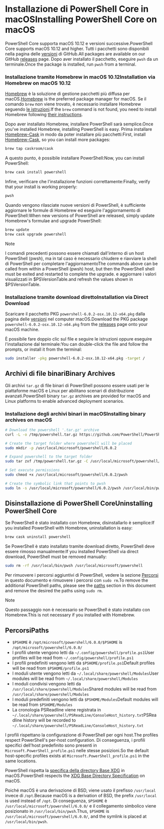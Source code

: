 # <a name="installing-powershell-core-on-macos"></a><span data-ttu-id="527bf-101">Installazione di PowerShell Core in macOS</span><span class="sxs-lookup"><span data-stu-id="527bf-101">Installing PowerShell Core on macOS</span></span>

<span data-ttu-id="527bf-102">PowerShell Core supporta macOS 10.12 e versioni successive.</span><span class="sxs-lookup"><span data-stu-id="527bf-102">PowerShell Core supports macOS 10.12 and higher.</span></span>
<span data-ttu-id="527bf-103">Tutti i pacchetti sono disponibili nella pagina delle [versioni][] di GitHub.</span><span class="sxs-lookup"><span data-stu-id="527bf-103">All packages are available on our GitHub [releases][] page.</span></span>
<span data-ttu-id="527bf-104">Dopo aver installato il pacchetto, eseguire `pwsh` da un terminale.</span><span class="sxs-lookup"><span data-stu-id="527bf-104">Once the package is installed, run `pwsh` from a terminal.</span></span>

### <a name="installation-via-homebrew-on-macos-1012"></a><span data-ttu-id="527bf-105">Installazione tramite Homebrew in macOS 10.12</span><span class="sxs-lookup"><span data-stu-id="527bf-105">Installation via Homebrew on macOS 10.12</span></span>

<span data-ttu-id="527bf-106">[Homebrew][brew] è la soluzione di gestione pacchetti più diffusa per macOS.</span><span class="sxs-lookup"><span data-stu-id="527bf-106">[Homebrew][brew] is the preferred package manager for macOS.</span></span>
<span data-ttu-id="527bf-107">Se il comando `brew` non viene trovato, è necessario installare Homebrew seguendo [le istruzioni][brew].</span><span class="sxs-lookup"><span data-stu-id="527bf-107">If the `brew` command is not found, you need to install Homebrew following [their instructions][brew].</span></span>

<span data-ttu-id="527bf-108">Dopo aver installato Homebrew, installare PowerShell sarà semplice.</span><span class="sxs-lookup"><span data-stu-id="527bf-108">Once you've installed Homebrew, installing PowerShell is easy.</span></span>
<span data-ttu-id="527bf-109">Prima installare [Homebrew-Cask][cask] in modo da poter installare più pacchetti:</span><span class="sxs-lookup"><span data-stu-id="527bf-109">First, install [Homebrew-Cask][cask], so you can install more packages:</span></span>

```sh
brew tap caskroom/cask
```

<span data-ttu-id="527bf-110">A questo punto, è possibile installare PowerShell:</span><span class="sxs-lookup"><span data-stu-id="527bf-110">Now, you can install PowerShell:</span></span>

```sh
brew cask install powershell
```

<span data-ttu-id="527bf-111">Infine, verificare che l'installazione funzioni correttamente:</span><span class="sxs-lookup"><span data-stu-id="527bf-111">Finally, verify that your install is working properly:</span></span>

```sh
pwsh
```

<span data-ttu-id="527bf-112">Quando vengono rilasciate nuove versioni di PowerShell, è sufficiente aggiornare le formule di Homebrew ed eseguire l'aggiornamento di PowerShell:</span><span class="sxs-lookup"><span data-stu-id="527bf-112">When new versions of PowerShell are released, simply update Homebrew's formulae and upgrade PowerShell:</span></span>

```sh
brew update
brew cask upgrade powershell
```

> [!NOTE]
> <span data-ttu-id="527bf-113">I comandi precedenti possono essere chiamati dall'interno di un host PowerShell (pwsh), ma in tal caso è necessario chiudere e riavviare la shell di PowerShell per completare l'aggiornamento</span><span class="sxs-lookup"><span data-stu-id="527bf-113">The commands above can be called from within a PowerShell (pwsh) host, but then the PowerShell shell must be exited and restarted to complete the upgrade.</span></span>
> <span data-ttu-id="527bf-114">e aggiornare i valori visualizzati in $PSVersionTable.</span><span class="sxs-lookup"><span data-stu-id="527bf-114">and refresh the values shown in $PSVersionTable.</span></span>

[brew]: http://brew.sh/
[cask]: https://caskroom.github.io/

### <a name="installation-via-direct-download"></a><span data-ttu-id="527bf-115">Installazione tramite download diretto</span><span class="sxs-lookup"><span data-stu-id="527bf-115">Installation via Direct Download</span></span>

<span data-ttu-id="527bf-116">Scaricare il pacchetto PKG `powershell-6.0.2-osx.10.12-x64.pkg` dalla pagina delle [versioni][] nel computer macOS.</span><span class="sxs-lookup"><span data-stu-id="527bf-116">Download the PKG package `powershell-6.0.2-osx.10.12-x64.pkg` from the [releases][] page onto your macOS machine.</span></span>

<span data-ttu-id="527bf-117">È possibile fare doppio clic sul file e seguire le istruzioni oppure eseguire l'installazione dal terminale:</span><span class="sxs-lookup"><span data-stu-id="527bf-117">You can double-click the file and follow the prompts, or install it from the terminal:</span></span>

```sh
sudo installer -pkg powershell-6.0.2-osx.10.12-x64.pkg -target /
```

## <a name="binary-archives"></a><span data-ttu-id="527bf-118">Archivi di file binari</span><span class="sxs-lookup"><span data-stu-id="527bf-118">Binary Archives</span></span>

<span data-ttu-id="527bf-119">Gli archivi `tar.gz` di file binari di PowerShell possono essere usati per le piattaforme macOS e Linux per abilitano scenari di distribuzione avanzati.</span><span class="sxs-lookup"><span data-stu-id="527bf-119">PowerShell binary `tar.gz` archives are provided for macOS and Linux platforms to enable advanced deployment scenarios.</span></span>

### <a name="installing-binary-archives-on-macos"></a><span data-ttu-id="527bf-120">Installazione degli archivi binari in macOS</span><span class="sxs-lookup"><span data-stu-id="527bf-120">Installing binary archives on macOS</span></span>

```sh
# Download the powershell '.tar.gz' archive
curl -L -o /tmp/powershell.tar.gz https://github.com/PowerShell/PowerShell/releases/download/v6.0.2/powershell-6.0.2-osx-x64.tar.gz

# Create the target folder where powershell will be placed
sudo mkdir -p /usr/local/microsoft/powershell/6.0.2

# Expand powershell to the target folder
sudo tar zxf /tmp/powershell.tar.gz -C /usr/local/microsoft/powershell/6.0.2

# Set execute permissions
sudo chmod +x /usr/local/microsoft/powershell/6.0.2/pwsh

# Create the symbolic link that points to pwsh
sudo ln -s /usr/local/microsoft/powershell/6.0.2/pwsh /usr/local/bin/pwsh
```

## <a name="uninstalling-powershell-core"></a><span data-ttu-id="527bf-121">Disinstallazione di PowerShell Core</span><span class="sxs-lookup"><span data-stu-id="527bf-121">Uninstalling PowerShell Core</span></span>

<span data-ttu-id="527bf-122">Se PowerShell è stato installato con Homebrew, disinstallarlo è semplice:</span><span class="sxs-lookup"><span data-stu-id="527bf-122">If you installed PowerShell with Homebrew, uninstallation is easy:</span></span>

```sh
brew cask uninstall powershell
```

<span data-ttu-id="527bf-123">Se PowerShell è stato installato tramite download diretto, PowerShell deve essere rimosso manualmente:</span><span class="sxs-lookup"><span data-stu-id="527bf-123">If you installed PowerShell via direct download, PowerShell must be removed manually:</span></span>

```sh
sudo rm -rf /usr/local/bin/pwsh /usr/local/microsoft/powershell
```

<span data-ttu-id="527bf-124">Per rimuovere i percorsi aggiuntivi di PowerShell, vedere la sezione [Percorsi][] in questo documento e rimuovere i percorsi con `sudo rm`.</span><span class="sxs-lookup"><span data-stu-id="527bf-124">To remove the additional PowerShell paths, please see the [paths][] section in this document and remove the desired the paths using `sudo rm`.</span></span>

> [!NOTE]
> <span data-ttu-id="527bf-125">Questo passaggio non è necessario se PowerShell è stato installato con Homebrew.</span><span class="sxs-lookup"><span data-stu-id="527bf-125">This is not necessary if you installed with Homebrew.</span></span>

[Percorsi]:#paths
[paths]:#paths

## <a name="paths"></a><span data-ttu-id="527bf-127">Percorsi</span><span class="sxs-lookup"><span data-stu-id="527bf-127">Paths</span></span>

* <span data-ttu-id="527bf-128">`$PSHOME` è `/opt/microsoft/powershell/6.0.0/`</span><span class="sxs-lookup"><span data-stu-id="527bf-128">`$PSHOME` is `/opt/microsoft/powershell/6.0.0/`</span></span>
* <span data-ttu-id="527bf-129">I profili utente vengono letti da `~/.config/powershell/profile.ps1`</span><span class="sxs-lookup"><span data-stu-id="527bf-129">User profiles will be read from `~/.config/powershell/profile.ps1`</span></span>
* <span data-ttu-id="527bf-130">I profili predefiniti vengono letti da `$PSHOME/profile.ps1`</span><span class="sxs-lookup"><span data-stu-id="527bf-130">Default profiles will be read from `$PSHOME/profile.ps1`</span></span>
* <span data-ttu-id="527bf-131">I moduli utente vengono letti da `~/.local/share/powershell/Modules`</span><span class="sxs-lookup"><span data-stu-id="527bf-131">User modules will be read from `~/.local/share/powershell/Modules`</span></span>
* <span data-ttu-id="527bf-132">I moduli condivisi vengono letti da `/usr/local/share/powershell/Modules`</span><span class="sxs-lookup"><span data-stu-id="527bf-132">Shared modules will be read from `/usr/local/share/powershell/Modules`</span></span>
* <span data-ttu-id="527bf-133">I moduli predefiniti vengono letti da `$PSHOME/Modules`</span><span class="sxs-lookup"><span data-stu-id="527bf-133">Default modules will be read from `$PSHOME/Modules`</span></span>
* <span data-ttu-id="527bf-134">La cronologia PSReadline viene registrata in `~/.local/share/powershell/PSReadLine/ConsoleHost_history.txt`</span><span class="sxs-lookup"><span data-stu-id="527bf-134">PSReadline history will be recorded to `~/.local/share/powershell/PSReadLine/ConsoleHost_history.txt`</span></span>

<span data-ttu-id="527bf-135">I profili rispettano la configurazione di PowerShell per ogni host.</span><span class="sxs-lookup"><span data-stu-id="527bf-135">The profiles respect PowerShell's per-host configuration.</span></span>
<span data-ttu-id="527bf-136">Di conseguenza, i profili specifici dell'host predefinito sono presenti in `Microsoft.PowerShell_profile.ps1` nelle stesse posizioni.</span><span class="sxs-lookup"><span data-stu-id="527bf-136">So the default host-specific profiles exists at `Microsoft.PowerShell_profile.ps1` in the same locations.</span></span>

<span data-ttu-id="527bf-137">PowerShell rispetta la [specifica della directory Base XDG][xdg-bds] in macOS.</span><span class="sxs-lookup"><span data-stu-id="527bf-137">PowerShell respects the [XDG Base Directory Specification][xdg-bds] on macOS.</span></span>

<span data-ttu-id="527bf-138">Poiché macOS è una derivazione di BSD, viene usato il prefisso `/usr/local` invece di `/opt`.</span><span class="sxs-lookup"><span data-stu-id="527bf-138">Because macOS is a derivation of BSD, the prefix `/usr/local` is used instead of `/opt`.</span></span>
<span data-ttu-id="527bf-139">Di conseguenza, `$PSHOME` è `/usr/local/microsoft/powershell/6.0.0/` e il collegamento simbolico viene posizionato in `/usr/local/bin/pwsh`.</span><span class="sxs-lookup"><span data-stu-id="527bf-139">Thus, `$PSHOME` is `/usr/local/microsoft/powershell/6.0.0/`, and the symlink is placed at `/usr/local/bin/pwsh`.</span></span>

[versioni]: https://github.com/PowerShell/PowerShell/releases/latest
[releases]: https://github.com/PowerShell/PowerShell/releases/latest
[xdg-bds]: https://specifications.freedesktop.org/basedir-spec/basedir-spec-latest.html
